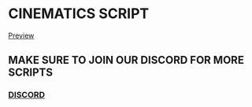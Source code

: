 # CINEMATICS SCRIPT

[Preview](https://streamable.com/tbuskh)


## MAKE SURE TO JOIN OUR DISCORD FOR MORE SCRIPTS

### [DISCORD](https://discord.gg/NJxfyJAFFy)

